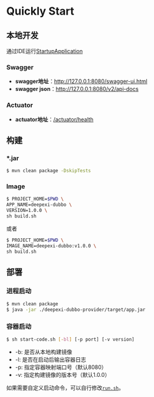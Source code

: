 # Quickly Start

## 本地开发

通过IDE运行[StartupApplication](../../deepexi-dubbo-provider/src/main/java/com/deepexi/StartupApplication.java)

### Swagger

- **swagger地址**：http://127.0.0.1:8080/swagger-ui.html  
- **swagger json**：http://127.0.0.1:8080/v2/api-docs

### Actuator

- **actuator地址**：[/actuator/health](http://127.0.0.1:15600/actuator/health)

## 构建

### *.jar

```bash
$ mvn clean package -DskipTests
```

### Image

```bash
$ PROJECT_HOME=$PWD \
APP_NAME=deepexi-dubbo \
VERSION=1.0.0 \
sh build.sh
```

或者

```bash
$ PROJECT_HOME=$PWD \
IMAGE_NAME=deepexi-dubbo:v1.0.0 \
sh build.sh
```

## 部署

### 进程启动

```bash
$ mvn clean package
$ java -jar ./deepexi-dubbo-provider/target/app.jar
```

### 容器启动

```bash
$ sh start-code.sh [-bl] [-p port] [-v version]
```

- -b: 是否从本地构建镜像
- -l: 是否在启动后输出容器日志
- -p: 指定容器映射端口号（默认8080）
- -v: 指定构建镜像的版本号（默认1.0.0）

如果需要自定义启动命令，可以自行修改[`run.sh`](../../run.sh)。
